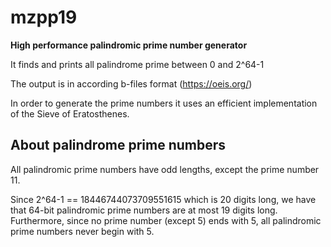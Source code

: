 # mzpp19
**High performance palindromic prime number generator**

It finds and prints all palindrome prime between 0 and 2^64-1

The output is in according b-files format (https://oeis.org/)

In order to generate the prime numbers it uses an efficient implementation of the Sieve of Eratosthenes.

## About palindrome prime numbers
All palindromic prime numbers have odd lengths, except the prime number 11.

Since 2^64-1 == 18446744073709551615 which is 20 digits long, we have that 64-bit palindromic prime numbers are at most 19 digits long.
Furthermore, since no prime number (except 5) ends with 5, all palindromic prime numbers never begin with 5.
